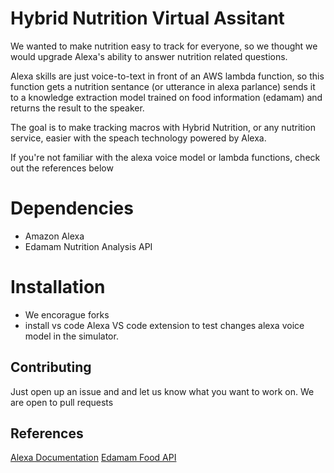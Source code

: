 # Hybrid Nutrition Virtual Assitant

We wanted to make nutrition easy to track for everyone, so we thought
we would upgrade Alexa's ability to answer nutrition related questions.

Alexa skills are just voice-to-text in front of an AWS lambda function,
so this function gets a nutrition sentance (or utterance in alexa parlance)
sends it to a knowledge extraction model trained on food information (edamam)
and returns the result to the speaker.

The goal is to make tracking macros with Hybrid Nutrition, or any nutrition service,
easier with the speach technology powered by Alexa. 


If you're not familiar with the alexa voice model or lambda functions,
check out the references below


# Dependencies
- Amazon Alexa
- Edamam Nutrition Analysis API

# Installation
- We encorague forks
- install vs code Alexa VS code extension to test changes alexa voice model
in the simulator.

## Contributing
Just open up an issue and and let us know what you want to work on. 
We are open to pull requests

## References
[Alexa Documentation](https://developer.amazon.com/en-US/docs/alexa/custom-skills/steps-to-build-a-custom-skill.html)
[Edamam Food API](https://developer.edamam.com/)